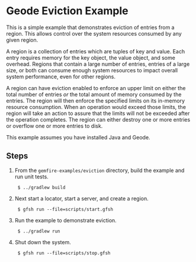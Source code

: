 <!--
~ Copyright (c) VMware, Inc. 2022. All rights reserved.
~ SPDX-License-Identifier: Apache-2.0
-->
<!--
Licensed to the Apache Software Foundation (ASF) under one or more
contributor license agreements.  See the NOTICE file distributed with
this work for additional information regarding copyright ownership.
The ASF licenses this file to You under the Apache License, Version 2.0
(the "License"); you may not use this file except in compliance with
the License.  You may obtain a copy of the License at

     http://www.apache.org/licenses/LICENSE-2.0

Unless required by applicable law or agreed to in writing, software
distributed under the License is distributed on an "AS IS" BASIS,
WITHOUT WARRANTIES OR CONDITIONS OF ANY KIND, either express or implied.
See the License for the specific language governing permissions and
limitations under the License.
-->

# Geode Eviction Example

This is a simple example that demonstrates eviction of entries from a region. This allows control
over the system resources consumed by any given region.

A region is a collection of entries which are tuples of key and value. Each entry requires memory
for the key object, the value object, and some overhead. Regions that contain a large number of
entries, entries of a large size, or both can consume enough system resources to impact overall
system performance, even for other regions.

A region can have eviction enabled to enforce an upper limit on either the total number of entries
_or_ the total amount of memory consumed by the entries. The region will then enforce the specified
limits on its in-memory resource consumption. When an operation would exceed those limits, the
region will take an action to assure that the limits will not be exceeded after the operation
completes. The region can either destroy one or more entries or overflow one or more entries to disk.

This example assumes you have installed Java and Geode.

## Steps

1. From the `gemfire-examples/eviction` directory, build the example and
   run unit tests.

        $ ../gradlew build

2. Next start a locator, start a server, and create a region.

        $ gfsh run --file=scripts/start.gfsh

3. Run the example to demonstrate eviction.

        $ ../gradlew run

4. Shut down the system.

        $ gfsh run --file=scripts/stop.gfsh

